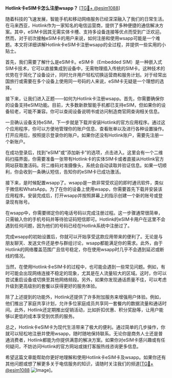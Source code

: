 **Hotlink卡eSIM卡怎么注册wsapp？** [[TG💪+ @esim1088](https://t.me/s/esim1088)]

随着科技的飞速发展，智能手机和移动网络服务已经深深融入了我们的日常生活。在马来西亚，Hotlink作为一家知名的电信运营商，提供了多种便捷的通信解决方案。其中，eSIM卡因其无需实体卡槽、支持多设备连接等优点而受到广泛欢迎。然而，对于初次接触eSIM卡的用户来说，如何注册和使用wsapp可能是一个难题。本文将详细讲解Hotlink卡eSIM卡注册wsapp的全过程，并提供一些实用的小贴士。

首先，我们需要了解什么是eSIM卡。eSIM卡（Embedded SIM）是一种嵌入式SIM卡技术，它可以直接集成到设备中，无需物理插入传统的SIM卡。这种技术的优势在于简化了设备设计，同时允许用户轻松切换运营商和服务计划。对于经常出国旅行或需要在多个设备上使用同一号码的人来说，eSIM卡无疑是一个理想的选择。

接下来，让我们进入正题——如何为Hotlink卡注册wsapp。首先，你需要确保你的设备支持eSIM功能。目前，大多数新款智能手机都已支持eSIM，但如果你的设备较老，可能不兼容。你可以查阅设备说明书或访问制造商官网查询相关信息。

一旦确认设备支持eSIM，下一步就是下载并安装Hotlink的官方应用程序。通过这个应用程序，你可以方便地管理你的账户信息、查看账单以及进行各种设置操作。打开应用后，按照提示登录你的账户。如果你还没有Hotlink账户，需要先注册一个新账户。

在成功登录后，找到“eSIM”或“添加新卡”的选项，点击进入。这里会有一个二维码扫描界面，你需要准备一张带有Hotlink卡的实体SIM卡或者直接从Hotlink官方网站获取激活码。将二维码对准摄像头，系统会自动读取并验证信息。如果一切顺利，你会收到一条确认短信，告知你的eSIM卡已成功激活。

接下来，是时候配置wsapp了。wsapp是一款非常受欢迎的即时通讯软件，类似于微信和WhatsApp。为了在你的设备上使用wsapp，你需要首先下载并安装该应用程序。安装完成后，打开wsapp并按照屏幕上的指示创建一个新的账号或登录现有账号。

在wsapp中，你需要绑定你的电话号码以完成注册过程。这一步骤通常很简单，只需输入你的手机号码并等待验证码短信即可。Hotlink的eSIM卡用户在这里不会遇到任何问题，因为他们的号码已经在Hotlink系统中注册过了。

完成wsapp的初始设置后，你就可以开始享受这款应用带来的便利了。无论是与朋友聊天、发送文件还是参与群组讨论，wsapp都能满足你的需求。此外，由于Hotlink的网络覆盖范围广且信号稳定，你在使用wsapp时几乎不会遇到延迟或断线的情况。

当然，在使用Hotlink卡eSIM卡的过程中，也可能会遇到一些常见问题。例如，有时可能会出现网络连接不稳定的现象，尤其是在人流量较大的区域。这时，你可以尝试重启设备或切换至其他网络频段。另外，如果你发现通话质量不佳，可以考虑升级到更高级别的套餐以获得更好的服务体验。

除了上述提到的功能外，Hotlink还提供了许多附加服务来增强用户体验。例如，他们推出了家庭共享计划，允许多位家庭成员共享同一套餐内的数据流量和通话时间。此外，Hotlink还定期推出促销活动，比如折扣优惠、积分奖励等，让用户能够以更低的成本享受到优质的服务。

总之，Hotlink卡eSIM卡为现代生活带来了极大的便利。通过简单的几步操作，你就可以轻松地注册并使用wsapp，随时随地保持联系。无论你是商务人士还是普通消费者，Hotlink都能为你提供满意的解决方案。如果你对eSIM卡感兴趣或有任何疑问，不妨访问Hotlink的官方网站或拨打客服热线咨询更多信息。

希望这篇文章能帮助你更好地理解和使用Hotlink卡eSIM卡及wsapp。如果你还有其他问题或想了解更多关于电信服务的知识，请随时关注我们的频道[[TG💪+ @esim1088](https://t.me/s/esim1088) ![Image](https://i.postimg.cc/4NQfJmqS/Snipaste-2025-05-13-00-14-12.png)]。